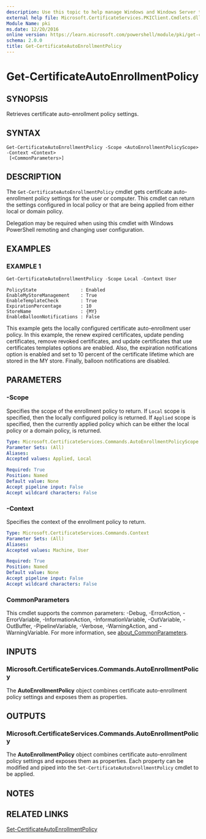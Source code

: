 ```yaml
---
description: Use this topic to help manage Windows and Windows Server technologies with Windows PowerShell.
external help file: Microsoft.CertificateServices.PKIClient.Cmdlets.dll-Help.xml
Module Name: pki
ms.date: 12/20/2016
online version: https://learn.microsoft.com/powershell/module/pki/get-certificateautoenrollmentpolicy?view=windowsserver2025-ps&wt.mc_id=ps-gethelp
schema: 2.0.0
title: Get-CertificateAutoEnrollmentPolicy
---
```


# Get-CertificateAutoEnrollmentPolicy

## SYNOPSIS
Retrieves certificate auto-enrollment policy settings.

## SYNTAX

```
Get-CertificateAutoEnrollmentPolicy -Scope <AutoEnrollmentPolicyScope> -Context <Context>
 [<CommonParameters>]
```

## DESCRIPTION

The `Get-CertificateAutoEnrollmentPolicy` cmdlet gets certificate auto-enrollment policy settings
for the user or computer. This cmdlet can return the settings configured in local policy or that are
being applied from either local or domain policy.

Delegation may be required when using this cmdlet with Windows PowerShell remoting and changing user
configuration.

## EXAMPLES

### EXAMPLE 1

```powershell
Get-CertificateAutoEnrollmentPolicy -Scope Local -Context User
```

```Output
PolicyState                : Enabled
EnableMyStoreManagement    : True
EnableTemplateCheck        : True
ExpirationPercentage       : 10
StoreName                  : {MY}
EnableBalloonNotifications : False
```

This example gets the locally configured certificate auto-enrollment user policy. In this example,
the renew expired certificates, update pending certificates, remove revoked certificates, and update
certificates that use certificates templates options are enabled. Also, the expiration notifications
option is enabled and set to 10 percent of the certificate lifetime which are stored in the MY
store. Finally, balloon notifications are disabled.

## PARAMETERS

### -Scope

Specifies the scope of the enrollment policy to return. If `Local` scope is specified, then the
locally configured policy is returned. If `Applied` scope is specified, then the currently applied
policy which can be either the local policy or a domain policy, is returned.

```yaml
Type: Microsoft.CertificateServices.Commands.AutoEnrollmentPolicyScope
Parameter Sets: (All)
Aliases:
Accepted values: Applied, Local

Required: True
Position: Named
Default value: None
Accept pipeline input: False
Accept wildcard characters: False
```

### -Context

Specifies the context of the enrollment policy to return.

```yaml
Type: Microsoft.CertificateServices.Commands.Context
Parameter Sets: (All)
Aliases:
Accepted values: Machine, User

Required: True
Position: Named
Default value: None
Accept pipeline input: False
Accept wildcard characters: False
```

### CommonParameters

This cmdlet supports the common parameters: -Debug, -ErrorAction, -ErrorVariable,
-InformationAction, -InformationVariable, -OutVariable, -OutBuffer, -PipelineVariable, -Verbose,
-WarningAction, and -WarningVariable. For more information, see
[about_CommonParameters](https://go.microsoft.com/fwlink/?LinkID=113216).

## INPUTS

### Microsoft.CertificateServices.Commands.AutoEnrollmentPolicy

The **AutoEnrollmentPolicy** object combines certificate auto-enrollment policy settings and exposes
them as properties.

## OUTPUTS

### Microsoft.CertificateServices.Commands.AutoEnrollmentPolicy

The **AutoEnrollmentPolicy** object combines certificate auto-enrollment policy settings and exposes
them as properties. Each property can be modified and piped into the
`Set-CertificateAutoEnrollmentPolicy` cmdlet to be applied.

## NOTES

## RELATED LINKS

[Set-CertificateAutoEnrollmentPolicy](./Set-CertificateAutoEnrollmentPolicy.md)
